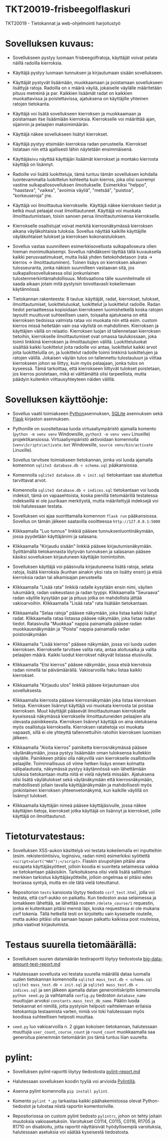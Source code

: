 # TKT20019-frisbeegolflaskuri
TKT20019 - Tietokannat ja web-ohjelmointi harjoitustyö

# Sovelluksen kuvaus:
* Sovellukseen pystyy luomaan frisbeegolfratoja, käyttäjät voivat pelata näillä radoilla kierroksia.

* Käyttäjä pystyy luomaan tunnuksen ja kirjautumaan sisään sovellukseen.

* Käyttäjät pystyvät lisäämään, muokkaamaan ja poistamaan sovellukseen lisättyjä ratoja. Radoilla on x määrä väyliä, jokaiselle väylälle määritetään pituus metreinä ja par. Kaikkien lisäämät radat on kaikkien muokattavissa ja poistettavissa, ajatuksena on käyttäjille yhteinen ratojen tietokanta.

* Käyttäjä voi lisätä sovellukseen kierroksen ja muokkaamaan ja poistamaan itse lisäämiään kierroksia. Kierrokselle voi määrittää ajan, sijainnin ja pelaajien maksimimäärän.

* Käyttäjä näkee sovellukseen lisätyt kierrokset.

* Käyttäjä pystyy etsimään kierroksia radan perusteella. Kierrokset listataan niin että ajallisesti lähin näytetään ensimmäisenä.

* Käyttäjäsivu näyttää käyttäjän lisäämät kierrokset ja montako kierrosta käyttäjä on lisännyt.

* Radoille voi lisätä luokitteluja, tämä tuntuu tämän sovelluksen kohdalla luontevammalta luokittelun kohteelta kuin kierros, joka olisi suorempi vastine sulkapallosovelluksen ilmoitukselle. Esimerkiksi "helppo", "haastava", "vaikea", "avoimia väyliä", "metsää", "puistoa", "korkeuseroja" jne.

* Käyttäjä voi ilmoittautua kierrokselle. Käyttäjä näkee kierroksen tiedot ja ketkä muut pelaajat ovat ilmoittautuneet. Käyttäjä voi muokata ilmoittautumistaan, toisin sanoen perua ilmoittautumisensa kierrokselle.

* Kierrokselle osallistujat voivat merkitä kierrosnäkymässä kierroksen aikana väyläkohtaisia tuloksia. Sovellus näyttää kaikille käyttäjille väyläkohtaiset tulokset ja kierroksen kokonaistuloksen.

* Sovellus vastaa suunnilleen esimerkkisovellusta sulkapalloseura ollen hieman monimutkaisempi. Sovellus nähdäkseni täyttää tällä kuvauksella kaikki perusvaatimukset, mutta lisää yhden tietokohdetason (rata -> kierros -> ilmoittautuminen). Toinen lisäys on kierroksen aikainen tulosseuranta, jonka näkisin suunnilleen vastaavan sitä, jos sulkapallosovelluksessa olisi jonkunlainen tulostenmerkintämahdollisuus. Motivaationa tälle suunnitelmalle oli saada aikaan jotain mitä pystyisin toivottavasti kokeilemaan käytännössä.

* Tietokannan rakenteesta: 8 taulua: käyttäjät, radat, kierrokset, tulokset, ilmoittautumiset, luokitteluluokat, luokittelut ja luokittelut radoille. Radan tiedot periaatteessa kopioidaan kierrokseen luomishetkellä koska ratojen layoutit muuttuvat suhteellisen usein, toisaalta ajatuksena on että kierroksen tiedoissa valmista rataa voi muokata niin että esim. custom kierros missä heitetään vain osa väylistä on mahdollinen. Kierroksen ja käyttäjien väillä on relaatio. Kierroksen luojan id tallennetaan kierroksen tietoihin, kierrokselle ilmoittautumiset ovat omassa taulukossaan, joka toimii linkkinä kierroksen ja ilmoittautujien välillä. Luokitteluluokat sisältää kaikki luokittelut joita radoille voi antaa, luokittelut kaikki arvot joita luokitteluilla on, ja luokittelut radoille toimii linkkinä luokittelujen ja ratojen välillä. Jokaisen väylän tulos on tallennettu tulostauluun ja viittaa kierrokseen johon se liittyy, kuin myös pelaajaan, jonka tulos on kyseessä. Tämä tarkoittaa, että kierrokseen liittyvät tulokset poistetaan, jos kierros poistetaan, mikä ei välttämättä olisi tarpeellista, mutta päädyin kuitenkin viittausyhteyteen näiden välillä.

# Sovelluksen käyttöohje:
* Sovellus vaatii toimiakseen [Python](https://www.python.org/downloads/)asennuksen, [SQLite](https://www.sqlite.org/download.html) asennuksen sekä [Flask](https://flask.palletsprojects.com/en/stable/) kirjaston asennuksen.

* Pythonille on suositeltavaa luoda virtuaaliympäristö ajamalla komento (`python -m venv venv` Windowsille, `python3 -m venv venv` Linuxille) projektikansiossa. Virtuaaliympäristö aktivoidaan komennolla (`venv\Scripts\activate.bat` Windowsille, `source venv/bin/activate` Linuxille).

* Sovellus tarvitsee toimiakseen tietokannan, jonka voi luoda ajamalla komennon `sqlite3 database.db < schema.sql` pääkansiossa.

* Komennolla `sqlite3 database.db < init.sql` tietokantaan saa alustettua tarvittavat arvot.

* Komennolla `sqlite3 database.db < indices.sql` tietokantaan voi luoda indeksit, tämä on vapaaehtoista, koska pienillä tietomäärillä testatessa indekseillä ei ole juurikaan merkitystä, mutta määritettyjä indeksejä voi toki halutessaan testata.

* Sovelluksen voi ajaa suorittamalla komennon `flask run` pääkansiossa. Sovellus on tämän jälkeen saatavilla osoitteessa `http://127.0.0.1:5000`

* Klikkaamalla "Luo tunnus" linkkiä pääsee tunnuksenluontinäkymään, jossa pyydetään käyttäjänimi ja salasana.

* Klikkaamalla "Kirjaudu sisään" linkkiä pääsee kirjautumisnäkymään. Syöttämällä tietokannasta löytyvän tunnuksen ja salasanan pääsee käsiksi sovelluksen kirjautuneen käyttäjän toimintoihin.

* Sovelluksen käyttäjä voi pääsivulla kirjautuneena lisätä ratoja, selata ratoja, lisätä kierroksia (kunhan ainakin yksi rata on lisätty ensin) ja etsiä kierroksia radan tai alkamisajan perusteella

* Klikkaamalla "Lisää rata" linkkiä radalle kysytään ensin nimi, väylien lukumäärä, radan vaikeustaso ja radan tyyppi. Klikkaamalla "Seuraava" radan väylille kysytään par ja pituus jotka on mahdollista jättää vakioarvoihin. Klikkaamalla "Lisää rata" rata lisätään tietokantaan.

* Klikkaamalla "Selaa ratoja" pääsee näkymään, joka listaa kaikki lisätyt radat. Klikkaamalla rataa listassa pääsee näkymään, joka listaa radan tiedot. Ratasivulla "Muokkaa" nappia painamalla pääsee radan muokkausnäkymään ja "Poista" nappia painamalla radan poistonäkymään

* Klikkaamalla "Lisää kierros" pääsee näkymään, jossa voi luoda uuden kierroksen. Kierrokselle tarvitsee valita rata, antaa aloitusaika ja valita pelaajien määrä. Kaikki luodut kierrokset näkyvät listassa etusivulla.

* Klikkaamalla "Etsi kierros" pääsee näkymään, jossa etsiä kierroksia radan nimellä tai päivämäärällä. Vakioarvoilla haku listaa kaikki kierrokset.

* Klikkaamalla "Kirjaudu ulos" linkkiä pääsee kirjautumaan ulos sovelluksesta.

* Klikkaamalla kierrosta pääsee kierrosnäkymään joka listaa kierroksen tietoja. Kierroksen lisännyt käyttäjä voi muokata kierrosta tai poistaa kierroksen. Muut käyttäjät pääsevät ilmoittautumaan kierrokselle kyseisessä näkymässä kierrokselle ilmoittautuneiden pelaajien alla olevasta painikkeesta. Kierroksen lisännyt käyttäjä on aina oletuksena myös osallistuja kierroksella. Kierroksen ratatietoja voi muokata vapaasti, sillä ei ole yhteyttä tallennettuihin ratoihin kierroksen luomisen jälkeen.

* Klikkaamalla "Aloita kierros" painiketta kierrosnäkymässä pääsee väylänäkymään, jossa pystyy lisäämään oman tuloksensa kullekkin väylälle. Painikkeen pitäisi olla näkyvillä vain kierrokselle osallistuville pelaajille. Toiminnallisuus oli viime hetken lisäys ennen kolmatta välipalautusta, näkymässä pystyy käytännössä vain lähettämään tuloksia tietokantaan mutta niitä ei vielä näytetä missään. Ajatuksena olisi lisätä väylätulokset sekä väylänäkymään että kierrosnäkymään, mahdollisesti jollain tavalla käyttäjänäkymään ja mahdollisesti myös jonkinlainen kierroksen yhteenvetonäkymä, kun kaikille väylillä on lisännyt tulokset.

* Klikkaamalla käyttäjän nimeä pääsee käyttäjäsivulle, jossa näkee käyttäjien tietoja, kierrokset jotka käyttäjä on lisännyt ja kierrokset, joille käyttäjä on ilmoittautunut.

# Tietoturvatestaus:

* Sovelluksen XSS-aukon käsittelyä voi testata kokeilemalla eri inputteihin (esim. rekisteröintisivu, loginsivu, radan nimi) esimerkiksi syöttettä `<script>alert("HAX");</script>`. Flaskin sivupohjien pitäisi aina escapeta käyttäjäsyötteet, jolloin koodia ei suoriteta selaimessa vaikka se tietokantaan pääsisikin. Tarkoituksena olisi vielä lisätä sallittujen merkkien tarkistus käyttäjäsyötteille, jolloin ongelmaa ei pitäisi edes teoriassa syntyä, mutta en ole tätä vielä toteuttanut.

* Repositorion `tests` kansiosta löytyy tiedosto `csrf_test.html`, jolla voi testata, että csrf-aukko on paikattu. Kun tiedoston avaa selaimessa ja lomakkeen lähettää, se lähettää routeen `/delete_course/1` requestin, jonka ei kuitenkaan pitäisi mennä läpi, koska requestissa ei ole mukana csrf tokenia. Tällä hetkellä testi on kirjoitettu vain kyseiselle routelle, mutta aukko pitäisi olla samaan tapaan paikattu kaikissa post routeissa, jotka vaativat kirjautumista.

# Testaus suurella tietomäärällä:

* Sovelluksen suuren datamäärän testiraportti löytyy tiedostosta [big-data-amount-test-report.md](https://github.com/hinichijou/TKT20019-frisbeegolflaskuri/blob/main/big-data-amount-test-report.md)

* Halutessaan sovellusta voi testata suurella määrällä dataa luomalla uuden tietokannan komennoilla `sqlite3 mass_test.db < schema.sql` `sqlite3 mass_test.db < init.sql` ja `sqlite3 mass_test.db < indices.sql` ja sen jälkeen ajamalla datan generointiskriptin komennolla `python seed.py` ja vaihtamalla `config.py` tiedoston `database_name` muuttujan arvoksi `constants.mass_test_db_name`. Päätin luoda tietokannat eri nimillä, jotta pystyisin helposti vaihtelemaan erilaisia tietokantoja testaamista varten, nimiä voi toki halutessaan myös koodissa suhteellisen helposti muuttaa.

* `seed.py` luo vakioarvoilla n. 2 gigan kokoisen tietokannan, halutessaan muuttujia `user_count`, `course_count` ja `round_count` muokkaamalla saa generoitua pienemmän tietomäärän jos tämä tuntuu liian suurelta.

# pylint:

* Sovelluksen pylint-raportti löytyy tiedostosta [pylint-report.md](https://github.com/hinichijou/TKT20019-frisbeegolflaskuri/blob/main/pylint-report.md)

* Halutessaan sovelluksen koodin tyyliä voi arvioida [Pylintillä](https://pylint.readthedocs.io/en/stable/index.html).

* Asenna pylint komennolla `pip install pylint`.

* Komento `pylint *.py` tarkastaa kaikki päähakemistossa olevat Python-tiedostot ja tulostaa niistä raportin komentoriville.

* Repositoriossa on custom pylint tiedosto `pylintrc`, johon on tehty joitain muutoksia vakioasetuksiin. Varoitukset C0114, C0115, C0116, R1705 ja R1710 on disabloitu, jotta raportit näyttäisivät hyödyllisempiä varoituksia, halutessaan asetuksia voi säätää kyseisestä tiedostosta.